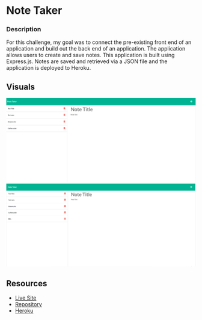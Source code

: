 # Note Taker
### Description
For this challenge, my goal was to connect the pre-existing front end of an application and build out the back end of an application. The application allows users to create and save notes.
This application is built using Express.js. Notes are saved and retrieved via a JSON file and the application is deployed to Heroku.


## Visuals 
 ![Creating a note](./assets/newNote.png)
 ![Saving a note](./assets/savedNote.png)
  ## Resources 
 * [Live Site](https://untjala.github.io/note-taker/)
 * [Repository](https://github.com/untjala/note-taker)
 * [Heroku](https://fast-peak-15256.herokuapp.com/)